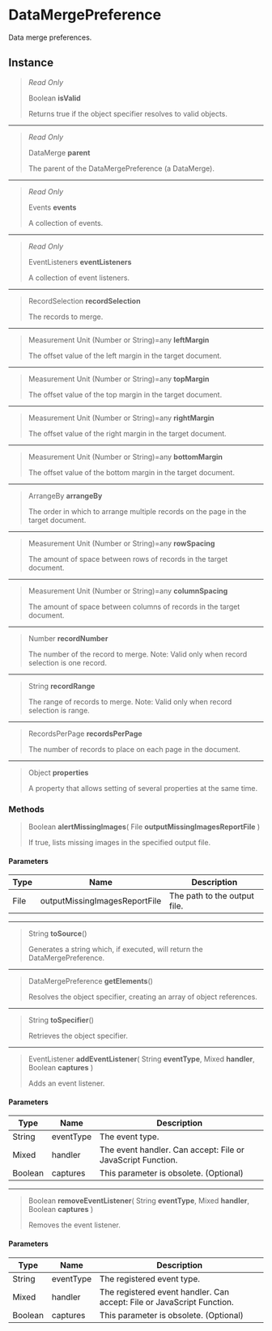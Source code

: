 # DataMergePreference
Data merge preferences.

## Instance
> *Read Only* 
> 
> Boolean **isValid** 
>
> Returns true if the object specifier resolves to valid objects.
*** 
> *Read Only* 
> 
> DataMerge **parent** 
>
> The parent of the DataMergePreference (a DataMerge).
*** 
> *Read Only* 
> 
> Events **events** 
>
> A collection of events.
*** 
> *Read Only* 
> 
> EventListeners **eventListeners** 
>
> A collection of event listeners.
*** 
> RecordSelection **recordSelection** 
>
> The records to merge.
*** 
> Measurement Unit (Number or String)=any **leftMargin** 
>
> The offset value of the left margin in the target document.
*** 
> Measurement Unit (Number or String)=any **topMargin** 
>
> The offset value of the top margin in the target document.
*** 
> Measurement Unit (Number or String)=any **rightMargin** 
>
> The offset value of the right margin in the target document.
*** 
> Measurement Unit (Number or String)=any **bottomMargin** 
>
> The offset value of the bottom margin in the target document.
*** 
> ArrangeBy **arrangeBy** 
>
> The order in which to arrange multiple records on the page in the target document.
*** 
> Measurement Unit (Number or String)=any **rowSpacing** 
>
> The amount of space between rows of records in the target document.
*** 
> Measurement Unit (Number or String)=any **columnSpacing** 
>
> The amount of space between columns of records in the target document.
*** 
> Number **recordNumber** 
>
> The number of the record to merge. Note: Valid only when record selection is one record.
*** 
> String **recordRange** 
>
> The range of records to merge. Note: Valid only when record selection is range.
*** 
> RecordsPerPage **recordsPerPage** 
>
> The number of records to place on each page in the document.
*** 
> Object **properties** 
>
> A property that allows setting of several properties at the same time.

### Methods
> Boolean **alertMissingImages**( File **outputMissingImagesReportFile** )
> 
> If true, lists missing images in the specified output file.
#### Parameters
| Type | Name | Description |
|---|---|---|
| File | outputMissingImagesReportFile | The path to the output file. |

*** 
> String **toSource**()
> 
> Generates a string which, if executed, will return the DataMergePreference.
*** 
> DataMergePreference **getElements**()
> 
> Resolves the object specifier, creating an array of object references.
*** 
> String **toSpecifier**()
> 
> Retrieves the object specifier.
*** 
> EventListener **addEventListener**( String **eventType**, Mixed **handler**, Boolean **captures** )
> 
> Adds an event listener.
#### Parameters
| Type | Name | Description |
|---|---|---|
| String | eventType | The event type. |
| Mixed | handler | The event handler. Can accept: File or JavaScript Function. |
| Boolean | captures | This parameter is obsolete. (Optional) |

*** 
> Boolean **removeEventListener**( String **eventType**, Mixed **handler**, Boolean **captures** )
> 
> Removes the event listener.
#### Parameters
| Type | Name | Description |
|---|---|---|
| String | eventType | The registered event type. |
| Mixed | handler | The registered event handler. Can accept: File or JavaScript Function. |
| Boolean | captures | This parameter is obsolete. (Optional) |


